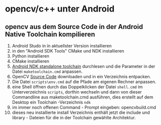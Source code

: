 opencv/c++ unter Android
===========================================

opencv aus dem Source Code in der Android Native Toolchain kompilieren
----------------------------------------------------------------------

1. Android Studo in in aktuellster Version installieren
2. in den "Android SDK Tools" CMake und NDK installieren
3. Python installieren
4. CMake installieren
5. [Android NDK standalone toolchain](https://developer.android.com/ndk/guides/standalone_toolchain.html) durchlesen und die Parameter in der Datei ```maketoolchain.cmd``` anpassen. 
6. OpenCV [Source Code](https://github.com/opencv/opencv/releases) downloaden und in ein Verzeichnis entpacken.
4. Die Datei ```scripts\env.cmd``` auf die Pfade am eigenen Rechner anpassen.
4. eine Shell öffnen durch das Doppelklicken der Datei ```shell.cmd``` im Unterverzeichnis ```scripts```, dorthin wechseln und dann von dieser Commandline aus maketoolchain.cmd ausführen, dies erstellt auf dem Desktop ein Toolchain -Verzeichnis ```ndk```
7. im immer noch offenen Command - Prompt eingeben: opencvbuild.cmd
13. dieses neu installierte install Verzeichnis enthält jetzt die include und library - Dateien für die in der Toolchain gewählte Architektur.

